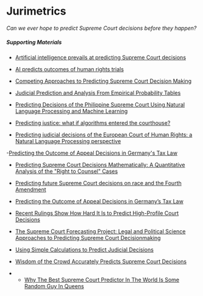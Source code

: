 # Jurimetrics
 *Can we ever hope to predict Supreme Court decisions before they happen?*
 
##### Supporting Materials

- [Artificial intelligence prevails at predicting Supreme Court decisions](https://www.sciencemag.org/news/2017/05/artificial-intelligence-prevails-predicting-supreme-court-decisions)

- [AI predicts outcomes of human rights trials](https://www.ucl.ac.uk/news/2016/oct/ai-predicts-outcomes-human-rights-trials)

- [Competing Approaches to Predicting Supreme Court Decision Making](https://www.researchgate.net/publication/228498747_Competing_Approaches_to_Predicting_Supreme_Court_Decision_Making)

- [Judicial Prediction and Analysis From Empirical
Probability Tables](https://www.repository.law.indiana.edu/cgi/viewcontent.cgi?article=3635&context=ilj)

- [Predicting Decisions of the Philippine Supreme Court Using Natural Language Processing and Machine Learning](https://ieeexplore.ieee.org/document/8377844)

- [Predicting justice: what if algorithms entered the courthouse?](http://theconversation.com/predicting-justice-what-if-algorithms-entered-the-courthouse-91692)

- [Predicting judicial decisions of the European Court of Human Rights: a Natural Language Processing perspective](https://peerj.com/articles/cs-93/)

-[Predicting the Outcome of Appeal Decisions in Germany's Tax Law](https://hal.inria.fr/IFIP-LNCS-10429/hal-017033260)

- [Predicting Supreme Court Decisions Mathematically: A Quantitative Analysis of the "Right to Counsel" Cases](https://www.jstor.org/stable/1951767?seq=1#page_scan_tab_contents)

- [Predicting future Supreme Court decisions on race and the Fourth Amendment](https://search.proquest.com/openview/f42dcc70ab72faec838aa20ffc56e67f/1?pq-origsite=gscholar&cbl=29246)

- [Predicting the Outcome of Appeal Decisions in Germany’s Tax Law](https://wwwmatthes.in.tum.de/pages/1frgc0kwmx77q/Predicting-the-Outcome-of-Appeal-Decisions-in-Germany-s-Tax-Law)

- [Recent Rulings Show How Hard It Is to Predict High-Profile Court Decisions](https://www.npr.org/sections/itsallpolitics/2012/06/28/155925331/recent-rulings-show-how-hard-it-is-to-predict-high-profile-court-decisions)

- [The Supreme Court Forecasting Project: Legal and Political Science Approaches to Predicting Supreme Court Decisionmaking](https://www.jstor.org/stable/4099370?seq=1#page_scan_tab_contents)

- [Using Simple Calculations to Predict Judicial Decisions](https://journals.sagepub.com/doi/abs/10.1177/000276426000400409?journalCode=absb)

- [Wisdom of the Crowd Accurately Predicts Supreme Court Decisions](https://www.technologyreview.com/s/609852/wisdom-of-the-crowd-accurately-predicts-supreme-court-decisions/)

- - [Why The Best Supreme Court Predictor In The World Is Some Random Guy In Queens](https://fivethirtyeight.com/features/why-the-best-supreme-court-predictor-in-the-world-is-some-random-guy-in-queens/)
